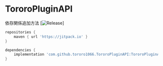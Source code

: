 # TororoPluginAPI
依存関係追加方法
[![Release](https://jitpack.io/v/tororo1066/TororoPluginAPI.svg)]

```gradle
repositories {
    maven { url 'https://jitpack.io' }
}
```
```gradle
dependencies {
    implementation 'com.github.tororo1066.TororoPluginAPI:TororoPluginAPI:<Version>'
}
```
